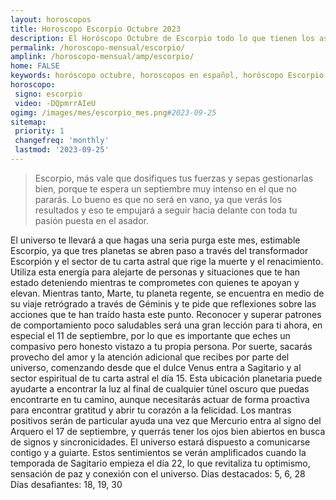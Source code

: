 ```yaml
---
layout: horoscopos
title: Horoscopo Escorpio Octubre 2023
description: El Horóscopo Octubre de Escorpio todo lo que tienen los astros preparados para este mes, amor, trabajo, familia. Todo sobre astrologia, tarot, predicciones. Horoscopo gratis en español, predicciones y astrología.
permalink: /horoscopo-mensual/escorpio/
amplink: /horoscopo-mensual/amp/escorpio/
home: FALSE
keywords: horóscopo octubre, horoscopos en español, horóscopo Escorpio octubre , horóscopo esperanza gracia, horoscop, horóscopos gratis, horoscopo Escorpio, Tarot, Astrologia, Zodíaco, Escorpio, horoscopo gratis, horoscopo del mes 
horoscopo:
 signo: escorpio
 video: -DQpmrrAIeU
ogimg: /images/mes/escorpio_mes.png#2023-09-25
sitemap:
 priority: 1
 changefreq: 'monthly'
 lastmod: '2023-09-25'
---
```



 > Escorpio, más vale que dosifiques tus fuerzas y sepas gestionarlas bien, porque te espera un septiembre muy intenso en el que no pararás. Lo bueno es que no será en vano, ya que verás los resultados y eso te empujará a seguir hacia delante con toda tu pasión puesta en el asador.



El universo te llevará a que hagas una seria purga este mes, estimable Escorpio, ya que tres planetas se abren paso a través del transformador Escorpión y el sector de tu carta astral que rige la muerte y el renacimiento. Utiliza esta energía para alejarte de personas y situaciones que te han estado deteniendo mientras te comprometes con quienes te apoyan y elevan.
Mientras tanto, Marte, tu planeta regente, se encuentra en medio de su viaje retrógrado a través de Géminis y te pide que reflexiones sobre las acciones que te han traído hasta este punto. Reconocer y superar patrones de comportamiento poco saludables será una gran lección para ti ahora, en especial el 11 de septiembre, por lo que es importante que eches un compasivo pero honesto vistazo a tu propia persona.
Por suerte, sacarás provecho del amor y la atención adicional que recibes por parte del universo, comenzando desde que el dulce Venus entra a Sagitario y al sector espiritual de tu carta astral el día 15. Esta ubicación planetaria puede ayudarte a encontrar la luz al final de cualquier túnel oscuro que puedas encontrarte en tu camino, aunque necesitarás actuar de forma proactiva para encontrar gratitud y abrir tu corazón a la felicidad.
Los mantras positivos serán de particular ayuda una vez que Mercurio entra al signo del Arquero el 17 de septiembre, y querrás tener los ojos bien abiertos en busca de signos y sincronicidades. El universo estará dispuesto a comunicarse contigo y a guiarte.
Estos sentimientos se verán amplificados cuando la temporada de Sagitario empieza el día 22, lo que revitaliza tu optimismo, sensación de paz y conexión con el universo.
Días destacados: 5, 6, 28
Días desafiantes: 18, 19, 30